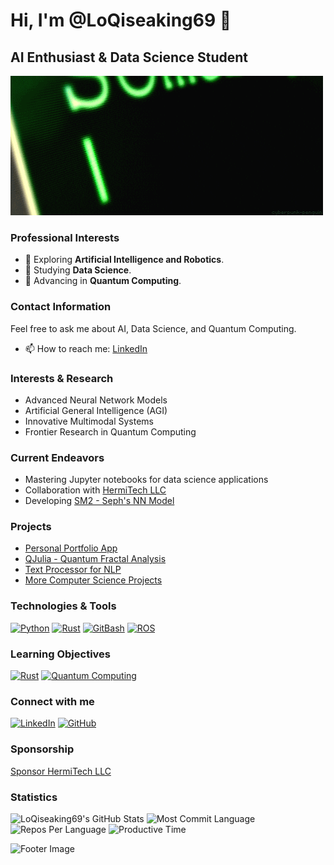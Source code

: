 # Hi, I'm @LoQiseaking69 👋

## AI Enthusiast & Data Science Student

![Quantum Computing GIF](https://github.com/LoQiseaking69/LoQiseaking69/blob/main/ASSETS/giphy.gif)

### Professional Interests
- 🌱 Exploring **Artificial Intelligence and Robotics**.
- 🔭 Studying **Data Science**.
- 🚀 Advancing in **Quantum Computing**.

### Contact Information
Feel free to ask me about AI, Data Science, and Quantum Computing.
- 📫 How to reach me: [LinkedIn](https://www.linkedin.com/in/anthonyogreene)

### Interests & Research
- Advanced Neural Network Models
- Artificial General Intelligence (AGI)
- Innovative Multimodal Systems
- Frontier Research in Quantum Computing

### Current Endeavors
- Mastering Jupyter notebooks for data science applications
- Collaboration with [HermiTech LLC](https://github.com/HermiTech-LLC)
- Developing [SM2 - Seph's NN Model](https://github.com/LoQiseaking69/SM2)

### Projects
- [Personal Portfolio App](https://github.com/LoQiseaking69/LoQi)
- [QJulia - Quantum Fractal Analysis](https://github.com/LoQiseaking69/Qjulia)
- [Text Processor for NLP](https://github.com/LoQiseaking69/TextProcessor)
- [More Computer Science Projects](https://github.com/HermiTech-LLC/Glue)

### Technologies & Tools
[![Python](https://img.shields.io/badge/Technology-Python-green?style=for-the-badge&logo=python)](https://www.python.org)
[![Rust](https://img.shields.io/badge/Technology-Rust-blue?style=for-the-badge&logo=rust)](https://www.rust-lang.org)
[![GitBash](https://img.shields.io/badge/Tool-GitBash-black?style=for-the-badge&logo=git)](https://gitforwindows.org/)
[![ROS](https://img.shields.io/badge/Technology-ROS-red?style=for-the-badge&logo=ros)](https://www.ros.org/)

### Learning Objectives
[![Rust](https://img.shields.io/badge/Learning-Rust-orange?style=for-the-badge&logo=rust)](https://www.rust-lang.org/learn)
[![Quantum Computing](https://img.shields.io/badge/Learning-QuantumComputing-purple?style=for-the-badge&logo=quantum)](https://github.com/Qiskit)

### Connect with me
[![LinkedIn](https://raw.githubusercontent.com/rahuldkjain/github-profile-readme-generator/master/src/images/icons/Social/linked-in-alt.svg)](https://www.linkedin.com/in/anthonyogreene)
[![GitHub](https://raw.githubusercontent.com/rahuldkjain/github-profile-readme-generator/master/src/images/icons/Social/github.svg)](https://github.com/agreene90)

### Sponsorship
[Sponsor HermiTech LLC](https://github.com/sponsors/HermiTech-LLC)

### Statistics
![LoQiseaking69's GitHub Stats](https://github-readme-stats.vercel.app/api?username=LoQiseaking69&show_icons=true&locale=en&theme=dark)
![Most Commit Language](http://github-profile-summary-cards.vercel.app/api/cards/most-commit-language?username=LoQiseaking69&theme=2077)
![Repos Per Language](http://github-profile-summary-cards.vercel.app/api/cards/repos-per-language?username=LoQiseaking69&theme=2077)
![Productive Time](http://github-profile-summary-cards.vercel.app/api/cards/productive-time?username=LoQiseaking69&theme=2077)

![Footer Image](https://user-images.githubusercontent.com/73097560/115834477-dbab4500-a447-11eb-908a-139a6edaec5c.gif)